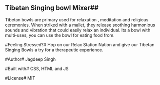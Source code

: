 ## Tibetan Singing bowl Mixer##
Tibetan bowls are primary used for relaxation , meditation and religious ceremonies. When striked with a mallet, they release soothing harmonious sounds and vibration that could easily relax an individual. Its a bowl with multi-uses, you can use the bowl for eating food from.


#Feeling Stressed?#
Hop on our Relax Station Nation and give our Tibetan Singing Bowls a try for a therapeutic experience.


#Author#
Jagdeep Singh


#Built with#
CSS, HTML and JS


#License#
MIT
